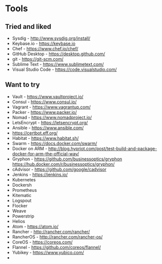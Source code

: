 # Tools

## Tried and liked
* Sysdig - http://www.sysdig.org/install/
* Keybase.io - https://keybase.io
* Chef - https://www.chef.io/chef/
* GitHub Desktop - https://desktop.github.com/
* git - https://git-scm.com/
* Sublime Text - https://www.sublimetext.com/
* Visual Studio Code - https://code.visualstudio.com/ 

## Want to try
* Vault - https://www.vaultproject.io/
* Consul - https://www.consul.io/
* Vagrant - https://www.vagrantup.com/
* Packer - https://www.packer.io/
* Nomad - https://www.nomadproject.io/
* LetsEncrypt - https://letsencrypt.org/
* Ansible - https://www.ansible.com/
* https://certbot.eff.org/
* Habitat - https://www.habitat.sh/
* Swarm - https://docs.docker.com/swarm/
* Docker on ARM - http://blog.hypriot.com/post/test-build-and-package-docker-for-arm-the-official-way/
* Gryphon - https://github.com/businessoptics/gryphon https://hub.docker.com/r/businessoptics/gryphon/
* cAdvisor - https://github.com/google/cadvisor
* Jenkins - https://jenkins.io/
* Kubernetes
* Dockersh
* Prometheus
* Kitematic
* Logspout
* Flocker
* Weave
* Powerstrip
* Helios
* Atom - https://atom.io/
* Rancher - http://rancher.com/rancher/
* RancherOS - http://rancher.com/rancher-os/
* CoreOS - https://coreos.com/
* Flannel - https://github.com/coreos/flannel/
* Yubikey - https://www.yubico.com/
* 


